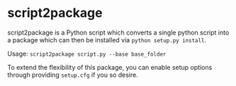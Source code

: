 script2package
==============

script2package is a Python script which converts a single python script into a package which can then be installed via `python setup.py install`.

Usage: `script2package script.py --base base_folder`

To extend the flexibility of this package, you can enable setup options through
providing `setup.cfg` if you so desire.
